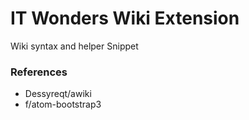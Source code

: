 # IT Wonders Wiki Extension
Wiki syntax and helper Snippet

### References
- Dessyreqt/awiki
- f/atom-bootstrap3
